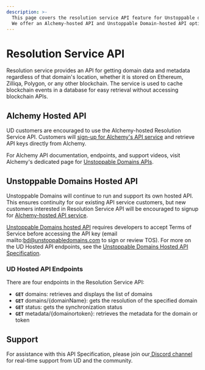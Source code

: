 ```yaml
---
description: >-
  This page covers the resolution service API feature for Unstoppable domains.
  We offer an Alchemy-hosted API and Unstoppable Domain-hosted API option.
---
```


# Resolution Service API

Resolution service provides an API for getting domain data and metadata regardless of that domain's location, whether it is stored on Ethereum, Zilliqa, Polygon, or any other blockchain. The service is used to cache blockchain events in a database for easy retrieval without accessing blockchain APIs.

## Alchemy Hosted API

UD customers are encouraged to use the Alchemy-hosted Resolution Service API. Customers will [sign-up for Alchemy's API service](https://auth.alchemyapi.io/signup?redirectUrl=https%3A%2F%2Fdashboard.alchemyapi.io%2Fsignup%2F%3Freferrer\_origin%3Dhttps%3A%2F%2Fwww.google.com%2F) and retrieve API keys directly from Alchemy.

For Alchemy API documentation, endpoints, and support videos, visit Alchemy's dedicated page for [Unstoppable Domains APIs](https://docs.alchemy.com/alchemy/enhanced-apis/unstoppable-domains-apis).

## Unstoppable Domains Hosted API

Unstoppable Domains will continue to run and support its own hosted API. This ensures continuity for our existing API service customers, but new customers interested in Resolution Service API will be encouraged to signup for [Alchemy-hosted API service](resolution-service-api.md#alchemy-hosted-api).

[Unstoppable Domains hosted API](https://github.com/unstoppabledomains/resolution-service) requires developers to accept Terms of Service before accessing the API key (email mailto:bd@unstoppabledomains.com to sign or review TOS). For more on the UD Hosted API endpoints, see the [Unstoppable Domains Hosted API Specification](http://resolve.unstoppabledomains.com/api-docs/).&#x20;

### UD Hosted API Endpoints

There are four endpoints in the Resolution Service API:

* **`GET`** domains: retrieves and displays the list of domains
* **`GET`** domains/{domainName}: gets the resolution of the specified domain
* **`GET`** status: gets the synchronization status
* **`GET`** metadata/{domainortoken}: retrieves the metadata for the domain or token

## Support

For assistance with this API Specification, please join our[ Discord channel](https://discord.gg/b6ZVxSZ9Hn) for real-time support from UD and the community.
